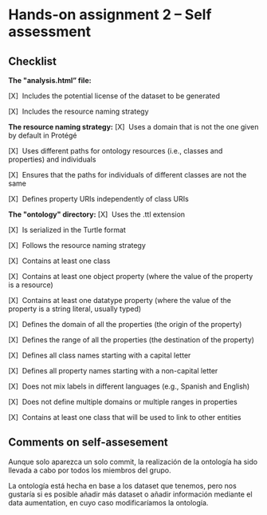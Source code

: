 # Hands-on assignment 2 – Self assessment

## Checklist

**The "analysis.html” file:**

[X]&nbsp;&nbsp;Includes the potential license of the dataset to be generated

[X]&nbsp;&nbsp;Includes the resource naming strategy

**The resource naming strategy:**
[X]&nbsp;&nbsp;Uses a domain that is not the one given by default in Protégé

[X]&nbsp;&nbsp;Uses different paths for ontology resources (i.e., classes and properties) and individuals

[X]&nbsp;&nbsp;Ensures that the paths for individuals of different classes are not the same

[X]&nbsp;&nbsp;Defines property URIs independently of class URIs

**The "ontology" directory:**
[X]&nbsp;&nbsp;Uses the .ttl extension

[X]&nbsp;&nbsp;Is serialized in the Turtle format

[X]&nbsp;&nbsp;Follows the resource naming strategy

[X]&nbsp;&nbsp;Contains at least one class

[X]&nbsp;&nbsp;Contains at least one object property (where the value of the property is a resource)

[X]&nbsp;&nbsp;Contains at least one datatype property (where the value of the property is a string literal, usually typed)

[X]&nbsp;&nbsp;Defines the domain of all the properties (the origin of the property)

[X]&nbsp;&nbsp;Defines the range of all the properties (the destination of the property)

[X]&nbsp;&nbsp;Defines all class names starting with a capital letter

[X]&nbsp;&nbsp;Defines all property names starting with a non-capital letter

[X]&nbsp;&nbsp;Does not mix labels in different languages (e.g., Spanish and English)

[X]&nbsp;&nbsp;Does not define multiple domains or multiple ranges in properties

[X]&nbsp;&nbsp;Contains at least one class that will be used to link to other entities

## Comments on self-assesement
Aunque solo aparezca un solo commit, la realización de la ontología ha sido llevada a cabo por todos los miembros del grupo.

La ontología está hecha en base a los dataset que tenemos, pero nos gustaría si es posible añadir más dataset o añadir información mediante el data aumentation, en cuyo caso modificaríamos la ontología.
